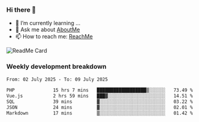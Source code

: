 ### Hi there 👋

- 🌱 I’m currently learning ...
- 💬 Ask me about [AboutMe](https://www.itzcy.com/about)
- 📫 How to reach me: [ReachMe](https://www.itzcy.com/about)

![ReadMe Card](https://github-readme-stats-ten-gilt.vercel.app/api?username=SuperChenYun&show_icons=true&title_color=fff&icon_color=79ff97&text_color=9f9f9f&bg_color=151515&hide_border=true)

### Weekly development breakdown
<!--START_SECTION:waka-->

```txt
From: 02 July 2025 - To: 09 July 2025

PHP              15 hrs 7 mins   ██████████████████▒░░░░░░   73.49 %
Vue.js           2 hrs 59 mins   ███▓░░░░░░░░░░░░░░░░░░░░░   14.51 %
SQL              39 mins         ▓░░░░░░░░░░░░░░░░░░░░░░░░   03.22 %
JSON             24 mins         ▓░░░░░░░░░░░░░░░░░░░░░░░░   02.01 %
Markdown         17 mins         ▒░░░░░░░░░░░░░░░░░░░░░░░░   01.42 %
```

<!--END_SECTION:waka-->
